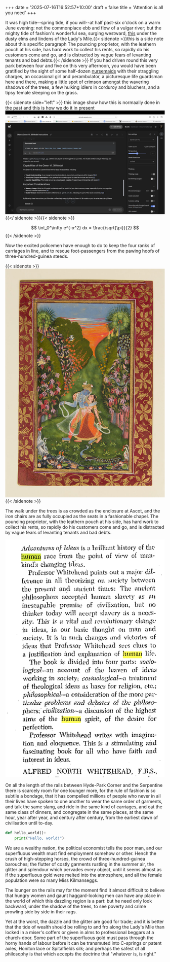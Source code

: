 +++
date = '2025-07-16T16:52:57+10:00'
draft = false
title = 'Attention is all you need'
+++

It was high tide--spring tide, if you will--at half past-six o'clock
on a warm June evening: not the commonplace ebb and flow of a vulgar
river; but the mighty tide of fashion's wonderful sea, surging
westward, [this](https://docs.mathjax.org/en/stable/start.html#linking-your-copy-of-mathjax-into-a-web-page) under the dusty elms and lindens of the Lady's Mile.{{< sidenote >}}this is a side note about this specific paragraph The pouncing
proprietor, with the leathern pouch at his side, has hard work to
collect his rents, so rapidly do his customers come and go, and is
distracted by vague fears of levanting tenants and bad debts.{{< /sidenote >}}
If you had driven round this very park between four and five on this
very afternoon, you would have been gratified by the sight of some
half-dozen [nursemaids](https://docs.mathjax.org/en/stable/start.html#linking-your-copy-of-mathjax-into-a-web-page) with their straggling charges, an occasional girl
and perambulator, a picturesque life guardsman here and there, making a
little spot of crimson amongst the wavering shadows of the trees, a few
hulking idlers in corduroy and bluchers, and a tipsy female sleeping
on the grass. 

{{< sidenote side="left" >}} this image show how this is normaally done in the past and this is how we do it in present ![this_is_a_new_image](/assets/images/1.png){{</ sidenote >}}{{< sidenote >}}

$$
\int_0^\infty e^{-x^2} dx = \frac{\sqrt{\pi}}{2}
$$
{{< /sidenote >}}


Now the excited policemen have enough to do to keep the
four ranks of carriages in line, and to rescue foot-passengers from
the pawing hoofs of three-hundred-guinea steeds. 



{{< sidenote >}}![](/assets/images/4.png){{< /sidenote >}}

The walk under the trees is as crowded as the enclosure at Ascot, and the iron chairs are
as fully occupied as the seats in a fashionable chapel. The pouncing
proprietor, with the leathern pouch at his side, has hard work to
collect his rents, so rapidly do his customers come and go, and is
distracted by vague fears of levanting tenants and bad debts. 

![book_cover](/assets/images/2.png)

On all the length of the rails between Hyde-Park Corner and the Serpentine
there is scarcely room for one lounger more, for the rule of fashion
is so subtile a bondage, that it has compelled millions of people who
never in all their lives have spoken to one another to wear the same
order of garments, and talk the same slang, and ride in the same kind
of carriages, and eat the same class of dinners, and congregate in
the same places, at the same hour, year after year, and century after
century, from the earliest dawn of civilisation until to-day.

```python {title="test.py"}
def hello_world():
    print("Hello, world!")
```

We are a wealthy nation, the political economist tells the poor
man, and our superfluous wealth must find employment somehow
or other. Hench the crush of high-stepping horses, the crowd of
three-hundred-guinea barouches; the flutter of costly garments rustling
in the summer air, the glitter and splendour which pervades every
object, until it seems almost as if the superfluous gold were melted
into the atmosphere, and all the female population were so many Miss
Kilmanseggs. 

The lounger on the rails may for the moment find it almost
difficult to believe that hungry women and gaunt haggard-looking men
can have any place in the world of which this dazzling region is a
part: but he need only look backward, under the shadow of the trees, to
see poverty and crime prowling side by side in their rags. 

Yet at the worst, the dazzle and the glitter are good for trade; and it is better that the tide of wealth should be rolling to and fro along the Lady's
Mile than locked in a miser's coffers or given in alms to professional
beggars at a church-door. Some part of the superfluous gold must pass
through the horny hands of labour before it can be transmuted into
C-springs or patent axles, Honiton lace or Spitalfields silk; and
perhaps the safest of all philosophy is that which accepts the doctrine
that "whatever is, is right."

